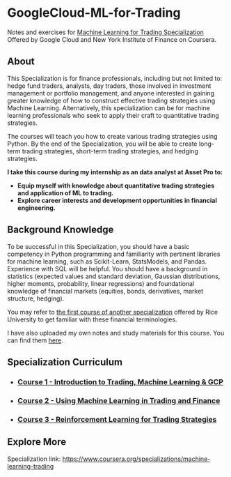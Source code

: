 # GoogleCloud-ML-for-Trading
Notes and exercises for [Machine Learning for Trading Specialization](https://www.coursera.org/specializations/machine-learning-trading) Offered by Google Cloud and New York Institute of Finance on Coursera.

## About
This Specialization is for finance professionals, including but not limited to: hedge fund traders, analysts, day traders, those involved in investment management or portfolio management, and anyone interested in gaining greater knowledge of how to construct effective trading strategies using Machine Learning. Alternatively, this specialization can be for machine learning professionals who seek to apply their craft to quantitative trading strategies. 

The courses will teach you how to create various trading strategies using Python. By the end of the Specialization, you will be able to create long-term trading strategies, short-term trading strategies, and hedging strategies.

**I take this course during my internship as an data analyst at Asset Pro to:**
+ **Equip myself with knowledge about quantitative trading strategies and application of ML to trading.**
+ **Explore career interests and development opportunities in financial engineering.**

## Background Knowledge
To be successful in this Specialization, you should have a basic competency in Python programming and familiarity with pertinent libraries for machine learning, such as Scikit-Learn, StatsModels, and Pandas. Experience with SQL will be helpful. You should have a background in statistics (expected values and standard deviation, Gaussian distributions, higher moments, probability, linear regressions) and foundational knowledge of financial markets (equities, bonds, derivatives, market structure, hedging).

You may refer to [the first course of another specialization](https://www.coursera.org/learn/global-financial-markets-instruments) offered by Rice University to get familiar with these financial terminologies.

I have also uploaded my own notes and study materials for this course. You can find them [here](https://github.com/PeterQiu0516/Rice-Investment-and-Portfolio-Management).

## Specialization Curriculum
+ ### [Course 1 - Introduction to Trading, Machine Learning & GCP](https://github.com/PeterQiu0516/GoogleCloud-ML-for-Trading/blob/master/Course%201:%20%20Introduction%20to%20Trading,%20Machine%20Learning%20&%20GCP/)
+ ### [Course 2 - Using Machine Learning in Trading and Finance]()
+ ### [Course 3 - Reinforcement Learning for Trading Strategies]()

## Explore More
Specialization link: https://www.coursera.org/specializations/machine-learning-trading
